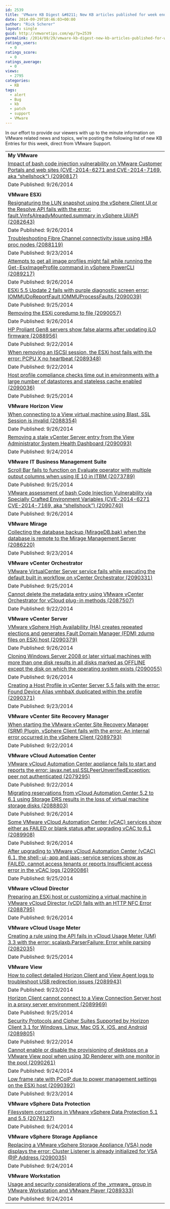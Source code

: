 ```yaml
---
id: 2539
title: 'VMware KB Digest &#8211; New KB articles published for week ending 9/27/14'
date: 2014-09-29T10:46:03+00:00
author: "Rick Scherer"
layout: single
guid: http://vmwaretips.com/wp/?p=2539
permalink: /2014/09/29/vmware-kb-digest-new-kb-articles-published-for-week-ending-92714/
ratings_users:
  - 0
ratings_score:
  - 0
ratings_average:
  - 0
views:
  - 2795
categories:
  - KB
tags:
  - alert
  - Bug
  - kb
  - patch
  - support
  - VMware
---
```

In our effort to provide our viewers with up to the minute information on VMware related news and topics, we&#8217;re posting the following list of new KB Entries for this week, direct from VMware Support.

<!--more-->

<table border="0" cellspacing="0" cellpadding="0">
  <tr>
    <td valign="top" width="727">
      <strong>My VMware</strong>
    </td>
  </tr>
  
  <tr>
    <td valign="top" width="727">
      <a href="http://vmw.re/1tbkm4N">Impact of bash code injection vulnerability on VMware Customer Portals and web sites (CVE-2014-6271 and CVE-2014-7169, aka “shellshock”) (2090817)</a>
    </td>
  </tr>
  
  <tr>
    <td valign="top" width="727">
      Date Published: 9/26/2014
    </td>
  </tr>
  
  <tr>
    <td valign="top" width="727">
    </td>
  </tr>
  
  <tr>
    <td valign="top" width="727">
      <strong>VMware ESXi</strong>
    </td>
  </tr>
  
  <tr>
    <td valign="top" width="727">
      <a href="http://vmw.re/1rnJqtE">Resignaturing the LUN snapshot using the vSphere Client UI or the Resolve API fails with the error: fault.VmfsAlreadyMounted.summary in vSphere UI/API (2082643)</a>
    </td>
  </tr>
  
  <tr>
    <td valign="top" width="727">
      Date Published: 9/26/2014
    </td>
  </tr>
  
  <tr>
    <td valign="top" width="727">
      <a href="http://vmw.re/1pmdTTi">Troubleshooting Fibre Channel connectivity issue using HBA proc nodes (2088119)</a>
    </td>
  </tr>
  
  <tr>
    <td valign="top" width="727">
      Date Published: 9/23/2014
    </td>
  </tr>
  
  <tr>
    <td valign="top" width="727">
      <a href="http://vmw.re/1rnJslj">Attempts to get all image profiles might fail while running the Get-EsxImageProfile command in vSphere PowerCLI (2089217)</a>
    </td>
  </tr>
  
  <tr>
    <td valign="top" width="727">
      Date Published: 9/26/2014
    </td>
  </tr>
  
  <tr>
    <td valign="top" width="727">
      <a href="http://vmw.re/1rnJqtQ">ESXi 5.5 Update 2 fails with purple diagnostic screen error: IOMMUDoReportFault IOMMUProcessFaults (2090039)</a>
    </td>
  </tr>
  
  <tr>
    <td valign="top" width="727">
      Date Published: 9/25/2014
    </td>
  </tr>
  
  <tr>
    <td valign="top" width="727">
      <a href="http://vmw.re/1rnJslr">Removing the ESXi coredump to file (2090057)</a>
    </td>
  </tr>
  
  <tr>
    <td valign="top" width="727">
      Date Published: 9/26/2014
    </td>
  </tr>
  
  <tr>
    <td valign="top" width="727">
      <a href="http://vmw.re/1rnJtpi">HP Proliant Gen8 servers show false alarms after updating iLO firmware (2088956)</a>
    </td>
  </tr>
  
  <tr>
    <td valign="top" width="727">
      Date Published: 9/22/2014
    </td>
  </tr>
  
  <tr>
    <td valign="top" width="727">
      <a href="http://vmw.re/1pmdU9K">When removing an ISCSI session, the ESXi host fails with the error: PCPU X no heartbeat (2089348)</a>
    </td>
  </tr>
  
  <tr>
    <td valign="top" width="727">
      Date Published: 9/22/2014
    </td>
  </tr>
  
  <tr>
    <td valign="top" width="727">
      <a href="http://vmw.re/1rnJtpo">Host profile compliance checks time out in environments with a large number of datastores and stateless cache enabled (2090036)</a>
    </td>
  </tr>
  
  <tr>
    <td valign="top" width="727">
      Date Published: 9/25/2014
    </td>
  </tr>
  
  <tr>
    <td valign="top" width="727">
    </td>
  </tr>
  
  <tr>
    <td valign="top" width="727">
      <strong>VMware Horizon View </strong>
    </td>
  </tr>
  
  <tr>
    <td valign="top" width="727">
      <a href="http://vmw.re/1pmdWhV">When connecting to a View virtual machine using Blast, SSL Session is invalid (2088354)</a>
    </td>
  </tr>
  
  <tr>
    <td valign="top" width="727">
      Date Published: 9/26/2014
    </td>
  </tr>
  
  <tr>
    <td valign="top" width="727">
      <a href="http://vmw.re/1pmdU9U">Removing a stale vCenter Server entry from the View Administrator System Health Dashboard (2090093)</a>
    </td>
  </tr>
  
  <tr>
    <td valign="top" width="727">
      Date Published: 9/24/2014
    </td>
  </tr>
  
  <tr>
    <td valign="top" width="727">
    </td>
  </tr>
  
  <tr>
    <td valign="top" width="727">
      <strong>VMware IT Business Management Suite</strong>
    </td>
  </tr>
  
  <tr>
    <td valign="top" width="727">
      <a href="http://vmw.re/1pmdU9W">Scroll Bar fails to function on Evaluate operator with multiple output columns when using IE 10 in ITBM (2073789)</a>
    </td>
  </tr>
  
  <tr>
    <td valign="top" width="727">
      Date Published: 9/25/2014
    </td>
  </tr>
  
  <tr>
    <td valign="top" width="727">
      <a href="http://vmw.re/1tbkocV">VMware assessment of bash Code Injection Vulnerability via Specially Crafted Environment Variables (CVE-2014-6271 CVE-2014-7169, aka “shellshock”) (2090740)</a>
    </td>
  </tr>
  
  <tr>
    <td valign="top" width="727">
      Date Published: 9/26/2014
    </td>
  </tr>
  
  <tr>
    <td valign="top" width="727">
    </td>
  </tr>
  
  <tr>
    <td valign="top" width="727">
      <strong>VMware Mirage</strong>
    </td>
  </tr>
  
  <tr>
    <td valign="top" width="727">
      <a href="http://vmw.re/1rnJtFP">Collecting the database backup (MirageDB.bak) when the database is remote to the Mirage Management Server (2086220)</a>
    </td>
  </tr>
  
  <tr>
    <td valign="top" width="727">
      Date Published: 9/23/2014
    </td>
  </tr>
  
  <tr>
    <td valign="top" width="727">
    </td>
  </tr>
  
  <tr>
    <td valign="top" width="727">
      <strong>VMware vCenter Orchestrator </strong>
    </td>
  </tr>
  
  <tr>
    <td valign="top" width="727">
      <a href="http://vmw.re/1pmdUqc">VMware VirtualCenter Server service fails while executing the default built in workflow on vCenter Orchestrator (2090331)</a>
    </td>
  </tr>
  
  <tr>
    <td valign="top" width="727">
      Date Published: 9/25/2014
    </td>
  </tr>
  
  <tr>
    <td valign="top" width="727">
      <a href="http://vmw.re/1pmdWi3">Cannot delete the metadata entry using VMware vCenter Orchestrator for vCloud plug-in methods (2087507)</a>
    </td>
  </tr>
  
  <tr>
    <td valign="top" width="727">
      Date Published: 9/22/2014
    </td>
  </tr>
  
  <tr>
    <td valign="top" width="727">
    </td>
  </tr>
  
  <tr>
    <td valign="top" width="727">
      <strong>VMware vCenter Server</strong>
    </td>
  </tr>
  
  <tr>
    <td valign="top" width="727">
      <a href="http://vmw.re/1rnJsSq">VMware vSphere High Availability (HA) creates repeated elections and generates Fault Domain Manager (FDM) zdump files on ESXi host (2090379)</a>
    </td>
  </tr>
  
  <tr>
    <td valign="top" width="727">
      Date Published: 9/26/2014
    </td>
  </tr>
  
  <tr>
    <td valign="top" width="727">
      <a href="http://vmw.re/1rnJtG3">Cloning Windows Server 2008 or later virtual machines with more than one disk results in all disks marked as OFFLINE except the disk on which the operating system exists (2090055)</a>
    </td>
  </tr>
  
  <tr>
    <td valign="top" width="727">
      Date Published: 9/26/2014
    </td>
  </tr>
  
  <tr>
    <td valign="top" width="727">
      <a href="http://vmw.re/1pmdWi7">Creating a Host Profile in vCenter Server 5.5 fails with the error: Found Device Alias vmhbaX duplicated within the profile (2090371)</a>
    </td>
  </tr>
  
  <tr>
    <td valign="top" width="727">
      Date Published: 9/23/2014
    </td>
  </tr>
  
  <tr>
    <td valign="top" width="727">
    </td>
  </tr>
  
  <tr>
    <td valign="top" width="727">
      <strong>VMware vCenter Site Recovery Manager</strong>
    </td>
  </tr>
  
  <tr>
    <td valign="top" width="727">
      <a href="http://vmw.re/1pmdUqr">When starting the VMware vCenter Site Recovery Manager (SRM) Plugin, vSphere Client fails with the error: An internal error occurred in the vSphere Client (2089793)</a>
    </td>
  </tr>
  
  <tr>
    <td valign="top" width="727">
      Date Published: 9/22/2014
    </td>
  </tr>
  
  <tr>
    <td valign="top" width="727">
    </td>
  </tr>
  
  <tr>
    <td valign="top" width="727">
      <strong>VMware vCloud Automation Center</strong>
    </td>
  </tr>
  
  <tr>
    <td valign="top" width="727">
      <a href="http://vmw.re/1pmdWyl">VMware vCloud Automation Center appliance fails to start and reports the error: javax.net.ssl.SSLPeerUnverifiedException: peer not authenticated (2079295)</a>
    </td>
  </tr>
  
  <tr>
    <td valign="top" width="727">
      Date Published: 9/22/2014
    </td>
  </tr>
  
  <tr>
    <td valign="top" width="727">
      <a href="http://vmw.re/1rnJtWv">Migrating reservations from vCloud Automation Center 5.2 to 6.1 using Storage DRS results in the loss of virtual machine storage disks (2088803)</a>
    </td>
  </tr>
  
  <tr>
    <td valign="top" width="727">
      Date Published: 9/26/2014
    </td>
  </tr>
  
  <tr>
    <td valign="top" width="727">
      <a href="http://vmw.re/1pmdUqv">Some VMware vCloud Automation Center (vCAC) services show either as FAILED or blank status after upgrading vCAC to 6.1 (2089908)</a>
    </td>
  </tr>
  
  <tr>
    <td valign="top" width="727">
      Date Published: 9/26/2014
    </td>
  </tr>
  
  <tr>
    <td valign="top" width="727">
      <a href="http://vmw.re/1rnJt8V">After upgrading to VMware vCloud Automation Center (vCAC) 6.1, the shell-ui-app and iaas-service services show as FAILED, cannot access tenants or reports Insufficient access error in the vCAC logs (2090086)</a>
    </td>
  </tr>
  
  <tr>
    <td valign="top" width="727">
      Date Published: 9/25/2014
    </td>
  </tr>
  
  <tr>
    <td valign="top" width="727">
    </td>
  </tr>
  
  <tr>
    <td valign="top" width="727">
      <strong>VMware vCloud Director</strong>
    </td>
  </tr>
  
  <tr>
    <td valign="top" width="727">
      <a href="http://vmw.re/1pmdUGM">Preparing an ESXi host or customizing a virtual machine in VMware vCloud Director (vCD) fails with an HTTP NFC Error (2088795)</a>
    </td>
  </tr>
  
  <tr>
    <td valign="top" width="727">
      Date Published: 9/26/2014
    </td>
  </tr>
  
  <tr>
    <td valign="top" width="727">
    </td>
  </tr>
  
  <tr>
    <td valign="top" width="727">
      <strong>VMware vCloud Usage Meter</strong>
    </td>
  </tr>
  
  <tr>
    <td valign="top" width="727">
      <a href="http://vmw.re/1rnJucS">Creating a rule using the API fails in vCloud Usage Meter (UM) 3.3 with the error: scalaxb.ParserFailure: Error while parsing (2082035)</a>
    </td>
  </tr>
  
  <tr>
    <td valign="top" width="727">
      Date Published: 9/25/2014
    </td>
  </tr>
  
  <tr>
    <td valign="top" width="727">
    </td>
  </tr>
  
  <tr>
    <td valign="top" width="727">
      <strong>VMware View</strong>
    </td>
  </tr>
  
  <tr>
    <td valign="top" width="727">
      <a href="http://vmw.re/1pmdWyA">How to collect detailed Horizon Client and View Agent logs to troubleshoot USB redirection issues (2089943)</a>
    </td>
  </tr>
  
  <tr>
    <td valign="top" width="727">
      Date Published: 9/23/2014
    </td>
  </tr>
  
  <tr>
    <td valign="top" width="727">
      <a href="http://vmw.re/1rnJucY">Horizon Client cannot connect to a View Connection Server host in a proxy server environment (2089969)</a>
    </td>
  </tr>
  
  <tr>
    <td valign="top" width="727">
      Date Published: 9/25/2014
    </td>
  </tr>
  
  <tr>
    <td valign="top" width="727">
      <a href="http://vmw.re/1pmdWyD">Security Protocols and Cipher Suites Supported by Horizon Client 3.1 for Windows, Linux, Mac OS X, iOS, and Android (2089805)</a>
    </td>
  </tr>
  
  <tr>
    <td valign="top" width="727">
      Date Published: 9/22/2014
    </td>
  </tr>
  
  <tr>
    <td valign="top" width="727">
      <a href="http://vmw.re/1rnJw4t">Cannot enable or disable the provisioning of desktops on a VMware View pool when using 3D Renderer with one monitor in the pool (2090261)</a>
    </td>
  </tr>
  
  <tr>
    <td valign="top" width="727">
      Date Published: 9/24/2014
    </td>
  </tr>
  
  <tr>
    <td valign="top" width="727">
      <a href="http://vmw.re/1rnJud5">Low frame rate with PCoIP due to power management settings on the ESXi host (2090392)</a>
    </td>
  </tr>
  
  <tr>
    <td valign="top" width="727">
      Date Published: 9/23/2014
    </td>
  </tr>
  
  <tr>
    <td valign="top" width="727">
    </td>
  </tr>
  
  <tr>
    <td valign="top" width="727">
      <strong>VMware vSphere Data Protection</strong>
    </td>
  </tr>
  
  <tr>
    <td valign="top" width="727">
      <a href="http://vmw.re/1pmdWOX">Filesystem corruptions in VMware vSphere Data Protection 5.1 and 5.5 (2076127)</a>
    </td>
  </tr>
  
  <tr>
    <td valign="top" width="727">
      Date Published: 9/24/2014
    </td>
  </tr>
  
  <tr>
    <td valign="top" width="727">
    </td>
  </tr>
  
  <tr>
    <td valign="top" width="727">
      <strong>VMware vSphere Storage Appliance</strong>
    </td>
  </tr>
  
  <tr>
    <td valign="top" width="727">
      <a href="http://vmw.re/1pmdWOZ">Replacing a VMware vSphere Storage Appliance (VSA) node displays the error: Cluster Listener is already initialized for VSA @IP Address (2090035)</a>
    </td>
  </tr>
  
  <tr>
    <td valign="top" width="727">
      Date Published: 9/24/2014
    </td>
  </tr>
  
  <tr>
    <td valign="top" width="727">
    </td>
  </tr>
  
  <tr>
    <td valign="top" width="727">
      <strong>VMware Workstation</strong>
    </td>
  </tr>
  
  <tr>
    <td valign="top" width="727">
      <a href="http://vmw.re/1rnJw4D">Usage and security considerations of the _vmware_ group in VMware Workstation and VMware Player (2089333)</a>
    </td>
  </tr>
  
  <tr>
    <td valign="top" width="727">
      Date Published: 9/24/2014
    </td>
  </tr>
</table>

<div class="feedflare">
</div>